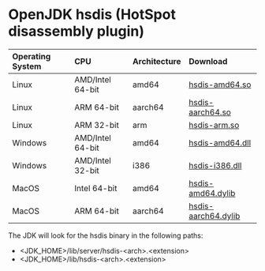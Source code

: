 # OpenJDK hsdis (HotSpot disassembly plugin)


| Operating System | CPU              | Architecture | Download                                                                                                              |
| :----------------- | :----------------- | :------------- | :---------------------------------------------------------------------------------------------------------------------- |
| Linux            | AMD/Intel 64-bit | amd64        | [hsdis-amd64.so](https://raw.githubusercontent.com/thomson470/openjdk-hsdis/refs/heads/main/hsdis-amd64.so)           |
| Linux            | ARM 64-bit       | aarch64      | [hsdis-aarch64.so](https://raw.githubusercontent.com/thomson470/openjdk-hsdis/refs/heads/main/hsdis-aarch64.so)       |
| Linux            | ARM 32-bit       | arm          | [hsdis-arm.so](https://raw.githubusercontent.com/thomson470/openjdk-hsdis/refs/heads/main/hsdis-arm.so)               |
| Windows          | AMD/Intel 64-bit | amd64        | [hsdis-amd64.dll](https://raw.githubusercontent.com/thomson470/openjdk-hsdis/refs/heads/main/hsdis-amd64.dll)         |
| Windows          | AMD/Intel 32-bit | i386         | [hsdis-i386.dll](https://raw.githubusercontent.com/thomson470/openjdk-hsdis/refs/heads/main/hsdis-i386.dll)           |
| MacOS            | Intel 64-bit     | amd64        | [hsdis-amd64.dylib](https://raw.githubusercontent.com/thomson470/openjdk-hsdis/refs/heads/main/hsdis-amd64.dylib)     |
| MacOS            | ARM 64-bit       | aarch64      | [hsdis-aarch64.dylib](https://raw.githubusercontent.com/thomson470/openjdk-hsdis/refs/heads/main/hsdis-aarch64.dylib) |

The JDK will look for the hsdis binary in the following paths:

* &lt;JDK_HOME&gt;/lib/server/hsdis-&lt;arch&gt;.&lt;extension&gt;
* &lt;JDK_HOME&gt;/lib/hsdis-&lt;arch&gt;.&lt;extension&gt;
